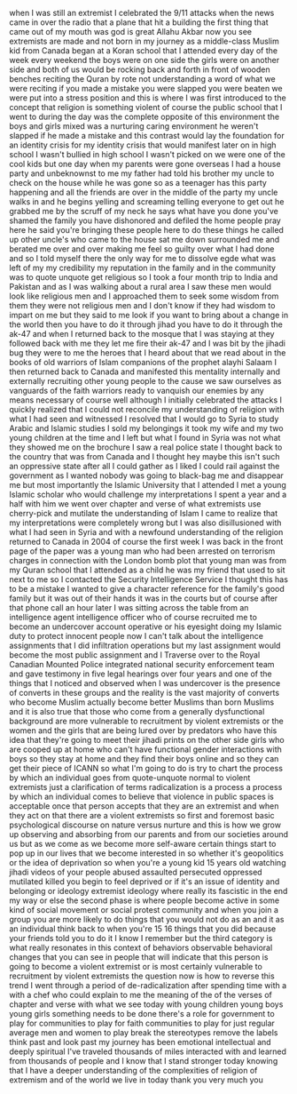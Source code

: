 
when I was still an extremist I
celebrated the 9/11 attacks when the
news came in over the radio that a plane
that hit a building the first thing that
came out of my mouth was god is great
Allahu Akbar now you see extremists are
made and not born in my journey as a
middle-class Muslim kid from Canada
began at a Koran school that I attended
every day of the week every weekend the
boys were on one side the girls were on
another side and both of us would be
rocking back and forth in front of
wooden benches reciting the Quran by
rote not understanding a word of what we
were reciting if you made a mistake you
were slapped you were beaten we were put
into a stress position and this is where
I was first introduced to the concept
that religion is something violent of
course the public school that I went to
during the day was the complete opposite
of this environment the boys and girls
mixed was a nurturing caring environment
he weren&#39;t slapped if he made a mistake
and this contrast would lay the
foundation for an identity crisis for my
identity crisis that would manifest
later on in high school I wasn&#39;t bullied
in high school I wasn&#39;t picked on we
were one of the cool kids but one day
when my parents were gone overseas
I had a house party and unbeknownst to
me my father had told his brother my
uncle to check on the house while he was
gone so as a teenager
has this party happening and all the
friends are over in the middle of the
party my uncle walks in and he begins
yelling and screaming telling everyone
to get out he grabbed me by the scruff
of my neck he says what have you done
you&#39;ve shamed the family you have
dishonored and defiled the home people
pray here he said you&#39;re bringing these
people here to do these things he called
up other uncle&#39;s who came to the house
sat me down surrounded me and berated me
over and over making me feel so guilty
over what I had done and so I told
myself there the only way for me to
dissolve egde what was left of my my
credibility my reputation in the family
and in the community was to quote
unquote get religious so I took a four
month trip to India and Pakistan and as
I was walking about a rural area I saw
these men would look like religious men
and I approached them to seek some
wisdom from them they were not religious
men and I don&#39;t know if they had wisdom
to impart on me but they said to me look
if you want to bring about a change in
the world then you have to do it through
jihad you have to do it through the
ak-47 and when I returned back to the
mosque that I was staying at
they followed back with me they let me
fire their ak-47 and I was bit by the
jihadi bug they were to me the heroes
that I heard about that we read about in
the books of old warriors of Islam
companions of the prophet alayhi Salaam
I then returned back to Canada and
manifested this mentality internally and
externally recruiting other young people
to the cause we saw ourselves as
vanguards of the faith warriors ready to
vanquish our enemies
by any means necessary of course well
although I initially celebrated the
attacks I quickly realized that I could
not reconcile my understanding of
religion with what I had seen and
witnessed I resolved that I would go to
Syria to study Arabic and Islamic
studies
I sold my belongings it took my wife and
my two young children at the time and I
left but what I found in Syria was not
what they showed me on the brochure I
saw a real police state I thought back
to the country that was from Canada and
I thought hey maybe this isn&#39;t such an
oppressive state after all I could
gather as I liked I could rail against
the government as I wanted nobody was
going to black-bag me and disappear me
but most importantly the Islamic
University that I attended I met a young
Islamic scholar who would challenge my
interpretations I spent a year and a
half with him we went over chapter and
verse of what extremists use cherry-pick
and mutilate the understanding of Islam
I came to realize that my
interpretations were completely wrong
but I was also disillusioned with what I
had seen in Syria and with a newfound
understanding of the religion returned
to Canada in 2004 of course the first
week I was back in the front page of the
paper was a young man who had been
arrested on terrorism charges in
connection with the London bomb plot
that young man was from my Quran school
that I attended as a child he was my
friend that used to sit next to me
so I contacted the Security Intelligence
Service I thought this has to be a
mistake I wanted to give a character
reference for the family&#39;s good family
but it was out of their hands it was in
the courts but of course after that
phone call an hour later I was sitting
across the table from an intelligence
agent intelligence officer who of course
recruited me to become an undercover
account
operative or his eyesight doing my
Islamic duty to protect innocent people
now I can&#39;t talk about the intelligence
assignments that I did infiltration
operations but my last assignment would
become the most public assignment and I
Traverse over to the Royal Canadian
Mounted Police integrated national
security enforcement team and gave
testimony in five legal hearings over
four years and one of the things that I
noticed and observed when I was
undercover is the presence of converts
in these groups and the reality is the
vast majority of converts who become
Muslim actually become better Muslims
than born Muslims and it is also true
that those who come from a generally
dysfunctional background are more
vulnerable to recruitment by violent
extremists or the women and the girls
that are being lured over by predators
who have this idea that they&#39;re going to
meet their jihadi prints on the other
side girls who are cooped up at home who
can&#39;t have functional gender
interactions with boys so they stay at
home and they find their boys online and
so they can get their piece of ICANN so
what I&#39;m going to do is try to chart the
process by which an individual goes from
quote-unquote normal to violent
extremists just a clarification of terms
radicalization is a process a process by
which an individual comes to believe
that violence in public spaces is
acceptable once that person accepts that
they are an extremist and when they act
on that there are a violent extremists
so first and foremost basic
psychological discourse on nature versus
nurture and this is how we grow up
observing and absorbing from our parents
and from our societies around us but as
we come as we become more self-aware
certain things start to pop up in our
lives that we become interested in so
whether it&#39;s geopolitics or the idea of
deprivation so when you&#39;re a young kid
15 years old watching jihadi videos of
your people
abused assaulted persecuted oppressed
mutilated killed you begin to feel
deprived or if it&#39;s an issue of identity
and belonging or ideology extremist
ideology where really its fascistic in
the end my way or else the second phase
is where people become active in some
kind of social movement or social
protest community and when you join a
group you are more likely to do things
that you would not do as an and it as an
individual think back to when you&#39;re 15
16 things that you did because your
friends told you to do it I know I
remember
but the third category is what really
resonates in this context of behaviors
observable behavioral changes that you
can see in people that will indicate
that this person is going to become a
violent extremist or is most certainly
vulnerable to recruitment by violent
extremists the question now is how to
reverse this trend I went through a
period of de-radicalization after
spending time with a with a chef who
could explain to me the meaning of the
of the verses of chapter and verse with
what we see today with young children
young boys young girls something needs
to be done there&#39;s a role for government
to play for communities to play for
faith communities to play for just
regular average men and women to play
break the stereotypes remove the labels
think past and look past my journey has
been emotional intellectual and deeply
spiritual I&#39;ve traveled thousands of
miles interacted with and learned from
thousands of people and I know that I
stand stronger today knowing that I have
a deeper understanding of the
complexities of religion of extremism
and of the world we live in today thank
you very much
you
